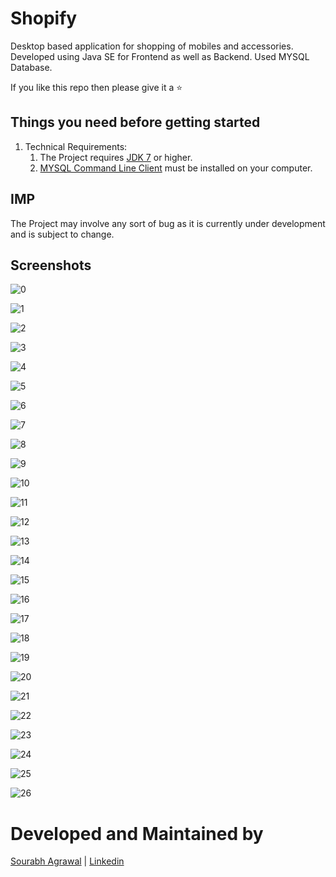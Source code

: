# Shopify
Desktop based application for shopping of mobiles and accessories. Developed using Java SE for Frontend as well as Backend. Used MYSQL Database.

If you like this repo then please give it a ⭐️

## Things you need before getting started
1. Technical Requirements:
   1. The Project requires [JDK 7](https://www.oracle.com/technetwork/java/javase/downloads/jdk7-downloads-1880260.html) or higher.
   1. [MYSQL Command Line Client](https://dev.mysql.com/downloads/mysql/) must be installed on your computer.
## IMP
The Project may involve any sort of bug as it is currently under development and is subject to change.
## Screenshots
![0](https://github.com/sourabhagrawal23/Shopify/blob/master/Screenshots/0.png?raw=true)

![1](https://github.com/sourabhagrawal23/Shopify/blob/master/Screenshots/1.png?raw=true)

![2](https://github.com/sourabhagrawal23/Shopify/blob/master/Screenshots/2.png?raw=true)

![3](https://github.com/sourabhagrawal23/Shopify/blob/master/Screenshots/3.PNG?raw=true)

![4](https://github.com/sourabhagrawal23/Shopify/blob/master/Screenshots/4.PNG?raw=true)

![5](https://github.com/sourabhagrawal23/Shopify/blob/master/Screenshots/5.PNG?raw=true)

![6](https://github.com/sourabhagrawal23/Shopify/blob/master/Screenshots/6.PNG?raw=true)

![7](https://github.com/sourabhagrawal23/Shopify/blob/master/Screenshots/7.PNG?raw=true)

![8](https://github.com/sourabhagrawal23/Shopify/blob/master/Screenshots/7_1.png?raw=true)

![9](https://github.com/sourabhagrawal23/Shopify/blob/master/Screenshots/7_2.png?raw=true)

![10](https://github.com/sourabhagrawal23/Shopify/blob/master/Screenshots/8.PNG?raw=true)

![11](https://github.com/sourabhagrawal23/Shopify/blob/master/Screenshots/8_1.png?raw=true)

![12](https://github.com/sourabhagrawal23/Shopify/blob/master/Screenshots/8_2.png?raw=true)

![13](https://github.com/sourabhagrawal23/Shopify/blob/master/Screenshots/9.PNG?raw=true)

![14](https://github.com/sourabhagrawal23/Shopify/blob/master/Screenshots/10.PNG?raw=true)

![15](https://github.com/sourabhagrawal23/Shopify/blob/master/Screenshots/11.PNG?raw=true)

![16](https://github.com/sourabhagrawal23/Shopify/blob/master/Screenshots/12.PNG?raw=true)

![17](https://github.com/sourabhagrawal23/Shopify/blob/master/Screenshots/12_1.png?raw=true)

![18](https://github.com/sourabhagrawal23/Shopify/blob/master/Screenshots/13.PNG?raw=true)

![19](https://github.com/sourabhagrawal23/Shopify/blob/master/Screenshots/14.PNG?raw=true)

![20](https://github.com/sourabhagrawal23/Shopify/blob/master/Screenshots/15.PNG?raw=true)

![21](https://github.com/sourabhagrawal23/Shopify/blob/master/Screenshots/16.PNG?raw=true)

![22](https://github.com/sourabhagrawal23/Shopify/blob/master/Screenshots/17.PNG?raw=true)

![23](https://github.com/sourabhagrawal23/Shopify/blob/master/Screenshots/index.PNG?raw=true)

![24](https://github.com/sourabhagrawal23/Shopify/blob/master/Screenshots/18.PNG?raw=true)

![25](https://github.com/sourabhagrawal23/Shopify/blob/master/Screenshots/19.PNG?raw=true)

![26](https://github.com/sourabhagrawal23/Shopify/blob/master/Screenshots/20.PNG?raw=true)

# Developed and Maintained by

[Sourabh Agrawal](http://github.com/sourabhagrawal23) | [Linkedin](https://www.linkedin.com/in/sourabhkhs/)


